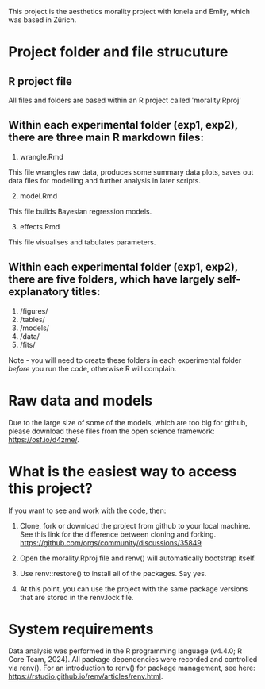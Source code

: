 This project is the aesthetics morality project with Ionela and Emily, which was based in Zürich. 

# Project folder and file strucuture #

## R project file ##

All files and folders are based within an R project called 'morality.Rproj'

## Within each experimental folder (exp1, exp2), there are three main R markdown files: ##

1. wrangle.Rmd

This file wrangles raw data, produces some summary data plots, saves out data files for modelling and further analysis in later scripts.

2. model.Rmd

This file builds Bayesian regression models.

3. effects.Rmd

This file visualises and tabulates parameters.

## Within each experimental folder (exp1, exp2), there are five folders, which have largely self-explanatory titles: ##

1. /figures/
2. /tables/
3. /models/
4. /data/
5. /fits/

Note - you will need to create these folders in each experimental folder *before* you run the code, otherwise R will complain.

# Raw data and models #

Due to the large size of some of the models, which are too big for github, please download these files from the open science framework: https://osf.io/d4zme/.


# What is the easiest way to access this project? #

If you want to see and work with the code, then:

1. Clone, fork or download the project from github to your local machine.
See this link for the difference between cloning and forking. https://github.com/orgs/community/discussions/35849

2. Open the morality.Rproj file and renv() will automatically bootstrap itself.

3. Use renv::restore() to install all of the packages. Say yes.

4. At this point, you can use the project with the same package versions that are stored in the renv.lock file.

# System requirements #

Data analysis was performed in the R programming language (v4.4.0; R Core Team, 2024). 
All package dependencies were recorded and controlled via renv(). 
For an introduction to renv() for package management, see here: https://rstudio.github.io/renv/articles/renv.html.



